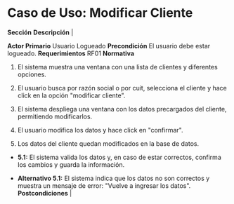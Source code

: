 # Caso de Uso: Modificar Cliente

 **Sección**           **Descripción**                                                                                     |

 **Actor Primario**    Usuario Logueado 
 **Precondición**      El usuario debe estar logueado.
 **Requerimientos**    RF01
 **Normativa**
1. El sistema muestra una ventana con una lista de clientes y diferentes opciones.<br>

2. El usuario busca por razón social o por cuit, selecciona el cliente y hace click en la opción "modificar cliente".<br>

3. El sistema despliega una ventana con los datos precargados del cliente, permitiendo modificarlos.<br>

4. El usuario modifica los datos y hace click en "confirmar".<br> 

5. Los datos del cliente quedan modificados en la base de datos.<br>

- **5.1:** El sistema valida los datos y, en caso de estar correctos, confirma los cambios y guarda la información.<br>

- **Alternativo 5.1:** El sistema indica que los datos no son correctos y muestra un mensaje de error: "Vuelve a ingresar los datos". 
 **Postcondiciones**                                                                                  |
